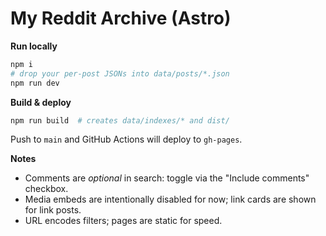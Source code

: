 # My Reddit Archive (Astro)

**Run locally**
```bash
npm i
# drop your per-post JSONs into data/posts/*.json
npm run dev
```

**Build & deploy**
```bash
npm run build  # creates data/indexes/* and dist/
```
Push to `main` and GitHub Actions will deploy to `gh-pages`.

**Notes**
- Comments are *optional* in search: toggle via the "Include comments" checkbox.
- Media embeds are intentionally disabled for now; link cards are shown for link posts.
- URL encodes filters; pages are static for speed.
